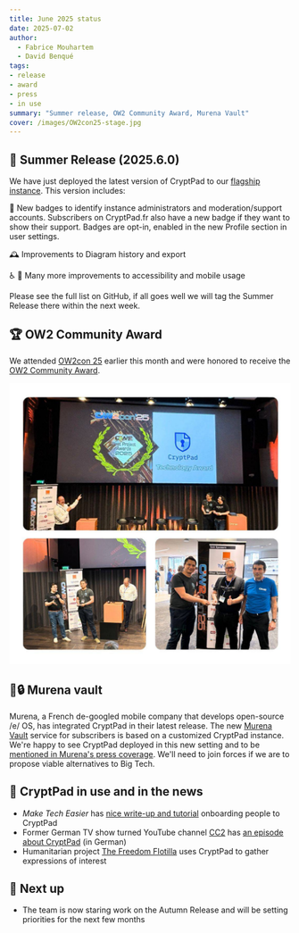 ```yaml
---
title: June 2025 status
date: 2025-07-02
author: 
  - Fabrice Mouhartem
  - David Benqué
tags:
- release
- award
- press
- in use
summary: "Summer release, OW2 Community Award, Murena Vault"
cover: /images/OW2con25-stage.jpg
---
```


## 🌻 Summer Release (2025.6.0)

We have just deployed the latest version of CryptPad to our [flagship instance](https://cryptpad.fr/). This version includes:

🏅 New badges to identify instance administrators and moderation/support accounts. Subscribers on CryptPad.fr also have a new badge if they want to show their support. Badges are opt-in, enabled in the new Profile section in user settings.

🕰️ Improvements to Diagram history and export

♿ 📱 Many more improvements to accessibility and mobile usage

Please see the full list on GitHub, if all goes well we will tag the Summer Release there within the next week.


## 🏆 OW2 Community Award

We attended [OW2con 25](https://www.ow2con.org/view/2025/) earlier this month and were honored to receive the [OW2 Community Award](https://www.ow2con.org/view/2025/Awards_Results). 

![Photos of the CryptPad team recieving their award on stage and showing it](/images/OW2con25-collage.jpg)


## 📱🔒 Murena vault

Murena, a French de-googled mobile company that develops open-source /e/ OS, has integrated CryptPad in their latest release. The new [Murena Vault](https://doc.e.foundation/murena-vault) service for subscribers is based on a customized CryptPad instance. We're happy to see CryptPad deployed in this new setting and to be [mentioned in Murena's press coverage](https://www.zdnet.com/article/i-replaced-my-ipad-with-a-de-googled-android-tablet-for-a-week-heres-my-buying-advice/). We'll need to join forces if we are to propose viable alternatives to Big Tech.

## 📰 CryptPad in use and in the news

- *Make Tech Easier* has [nice write-up and tutorial](https://www.maketecheasier.com/encrypt-collaborate-on-documents-with-cryptpad/) onboarding people to CryptPad
- Former German TV show turned YouTube channel [CC2](https://cc2.tv/daten/20250621100000.php) has [an episode about CryptPad](https://www.youtube.com/watch?v=HBjkjFUGE3c) (in German)
- Humanitarian project [The Freedom Flotilla](
https://freedomflotilla.org/i-want-to-help/) uses CryptPad to gather expressions of interest

## 🔭 Next up

- The team is now staring work on the Autumn Release and will be setting priorities for the next few months
